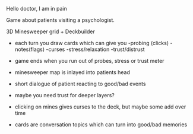 Hello doctor, I am in pain

Game about patients visiting a psychologist.

3D Minesweeper grid + Deckbuilder
  - each turn you draw cards which can give you 
	-probing (clicks)
	-notes(flags)
	-curses
	-stress/relaxation
	-trust/distrust

  - game ends when you run out of probes, stress or trust meter

  - minesweeper map is inlayed into patients head
  - short dialogue of patient reacting to good/bad events
  - maybe you need trust for deeper layers?
  - clicking on mines gives curses to the deck, 
	but maybe some add over time
  - cards are conversation topics which can 
	turn into good/bad memories